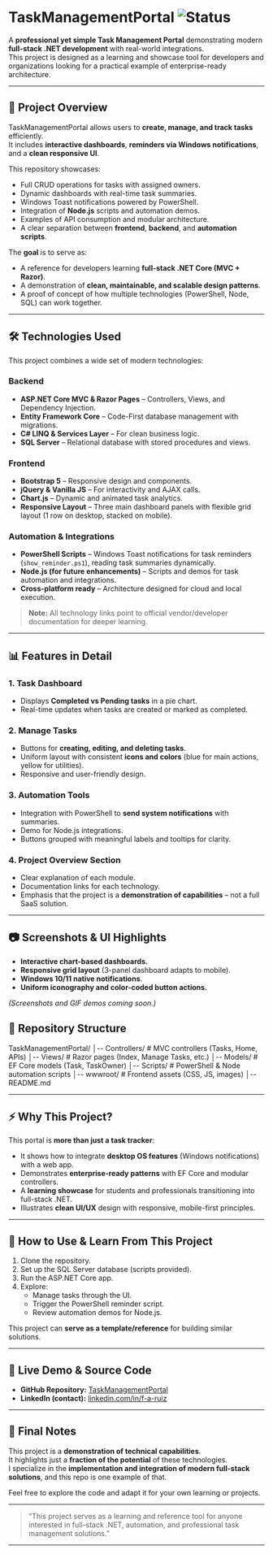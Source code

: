 # TaskManagementPortal ![Status](https://img.shields.io/badge/status-active-brightgreen)

A **professional yet simple Task Management Portal** demonstrating modern **full-stack .NET development** with real-world integrations.  
This project is designed as a learning and showcase tool for developers and organizations looking for a practical example of enterprise-ready architecture.

---

## 🚀 Project Overview

TaskManagementPortal allows users to **create, manage, and track tasks** efficiently.  
It includes **interactive dashboards**, **reminders via Windows notifications**, and a **clean responsive UI**.

This repository showcases:

- Full CRUD operations for tasks with assigned owners.
- Dynamic dashboards with real-time task summaries.
- Windows Toast notifications powered by PowerShell.
- Integration of **Node.js** scripts and automation demos.
- Examples of API consumption and modular architecture.
- A clear separation between **frontend**, **backend**, and **automation scripts**.

The **goal** is to serve as:
- A reference for developers learning **full-stack .NET Core (MVC + Razor)**.
- A demonstration of **clean, maintainable, and scalable design patterns**.
- A proof of concept of how multiple technologies (PowerShell, Node, SQL) can work together.

---

## 🛠 Technologies Used

This project combines a wide set of modern technologies:

### **Backend**
- **ASP.NET Core MVC & Razor Pages** – Controllers, Views, and Dependency Injection.
- **Entity Framework Core** – Code-First database management with migrations.
- **C# LINQ & Services Layer** – For clean business logic.
- **SQL Server** – Relational database with stored procedures and views.

### **Frontend**
- **Bootstrap 5** – Responsive design and components.
- **jQuery & Vanilla JS** – For interactivity and AJAX calls.
- **Chart.js** – Dynamic and animated task analytics.
- **Responsive Layout** – Three main dashboard panels with flexible grid layout (1 row on desktop, stacked on mobile).

### **Automation & Integrations**
- **PowerShell Scripts** – Windows Toast notifications for task reminders (`show_reminder.ps1`), reading task summaries dynamically.
- **Node.js (for future enhancements)** – Scripts and demos for task automation and integrations.
- **Cross-platform ready** – Architecture designed for cloud and local execution.

> **Note:** All technology links point to official vendor/developer documentation for deeper learning.

---

## 📊 Features in Detail

### **1. Task Dashboard**
- Displays **Completed vs Pending tasks** in a pie chart.
- Real-time updates when tasks are created or marked as completed.

### **2. Manage Tasks**
- Buttons for **creating, editing, and deleting tasks**.
- Uniform layout with consistent **icons and colors** (blue for main actions, yellow for utilities).
- Responsive and user-friendly design.

### **3. Automation Tools**
- Integration with PowerShell to **send system notifications** with summaries.
- Demo for Node.js integrations.
- Buttons grouped with meaningful labels and tooltips for clarity.

### **4. Project Overview Section**
- Clear explanation of each module.
- Documentation links for each technology.
- Emphasis that the project is a **demonstration of capabilities** – not a full SaaS solution.

---

## 📷 Screenshots & UI Highlights

- **Interactive chart-based dashboards.**
- **Responsive grid layout** (3-panel dashboard adapts to mobile).
- **Windows 10/11 native notifications**.
- **Uniform iconography and color-coded button actions.**

*(Screenshots and GIF demos coming soon.)*

## 📂 Repository Structure
TaskManagementPortal/
│-- Controllers/ # MVC controllers (Tasks, Home, APIs)
│-- Views/ # Razor pages (Index, Manage Tasks, etc.)
│-- Models/ # EF Core models (Task, TaskOwner)
│-- Scripts/ # PowerShell & Node automation scripts
│-- wwwroot/ # Frontend assets (CSS, JS, images)
│-- README.md

---

## ⚡ Why This Project?

This portal is **more than just a task tracker**:
- It shows how to integrate **desktop OS features** (Windows notifications) with a web app.
- Demonstrates **enterprise-ready patterns** with EF Core and modular controllers.
- A **learning showcase** for students and professionals transitioning into full-stack .NET.
- Illustrates **clean UI/UX** design with responsive, mobile-first principles.

---

## 📖 How to Use & Learn From This Project

1. Clone the repository.
2. Set up the SQL Server database (scripts provided).
3. Run the ASP.NET Core app.
4. Explore:
   - Manage tasks through the UI.
   - Trigger the PowerShell reminder script.
   - Review automation demos for Node.js.

This project can **serve as a template/reference** for building similar solutions.

---

## 🔗 Live Demo & Source Code

- **GitHub Repository:** [TaskManagementPortal](https://github.com/franchoalejo/TaskManagementPortal)  
- **LinkedIn (contact):** [linkedin.com/in/f-a-ruiz](https://linkedin.com/in/f-a-ruiz)  

---

## 📝 Final Notes

This project is a **demonstration of technical capabilities**.  
It highlights just a **fraction of the potential** of these technologies.  
I specialize in the **implementation and integration of modern full-stack solutions**, and this repo is one example of that.

Feel free to explore the code and adapt it for your own learning or projects.

---

> “This project serves as a learning and reference tool for anyone interested in full-stack .NET, automation, and professional task management solutions.”


---



